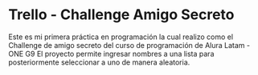 <h1>Trello - Challenge Amigo Secreto </h1>

<p> Este es mi primera práctica en programación la cual realizo como el Challenge de amigo secreto del curso de programación de Alura Latam - ONE G9 
    El proyecto permite ingresar nombres a una lista para posteriormente seleccionar a uno de manera aleatoria. </p>



